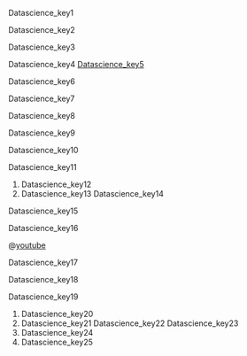 Datascience_key1


Datascience_key2


Datascience_key3


Datascience_key4
[Datascience_key5](https://datajobs.com/what-is-data-science)


Datascience_key6


Datascience_key7


Datascience_key8


Datascience_key9


Datascience_key10


Datascience_key11


1. Datascience_key12
2. Datascience_key13
Datascience_key14


Datascience_key15


Datascience_key16


@[youtube](LBzbsclFmHw)



Datascience_key17


Datascience_key18


Datascience_key19


1. Datascience_key20
2. Datascience_key21
Datascience_key22
Datascience_key23
1. Datascience_key24
2. Datascience_key25
